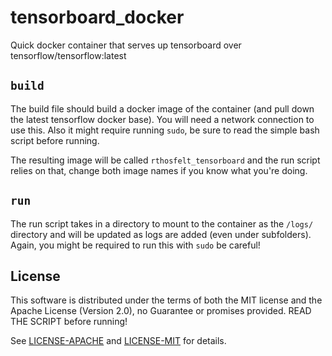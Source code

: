 # tensorboard_docker

Quick docker container that serves up tensorboard over tensorflow/tensorflow:latest

## `build`

The build file should build a docker image of the container (and pull down the latest tensorflow docker base). You will need a network connection to use this. Also it might require running `sudo`, be sure to read the simple bash script before running.

The resulting image will be called `rthosfelt_tensorboard` and the run script relies on that, change both image names if you know what you're doing. 

## `run` 

The run script takes in a directory to mount to the container as the `/logs/` directory and will be updated as logs are added (even under subfolders). Again, you might be required to run this with `sudo` be careful! 

## License

This software is distributed under the terms of both the MIT license and the Apache License (Version 2.0), no Guarantee or promises provided. READ THE SCRIPT before running!

See [LICENSE-APACHE](LICENSE-APACHE) and [LICENSE-MIT](LICENSE-MIT) for details.
